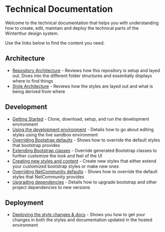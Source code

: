# Technical Documentation

Welcome to the technical documentation that helps you with understanding how to create, edit, maintain and deploy the technical parts of the Winterthur design system.

Use the links below to find the content you need.

## Architecture

- [Repository Architecture](./repo-arch.md) - Reviews how this repository is setup and layed out. Dives into the different folder structures and essentially displays where to find things
- [Style Architecture](./style-arch.md) - Reviews how the styles are layed out and what is being derived from where

## Development

- [Getting Started](./getting-started.md) - Clone, download, setup, and run the development environment
- [Using the development environment](./developing.md) - Details how to go about editing styles using the live sandbox environment
- [Overriding Bootstrap defaults](./overriding-bootstrap.md) - Shows how to override the default styles that bootstrap provides
- [Extending Bootstrap classes](./extending-bootstrap.md) - Override generated Bootstrap classes to further customize the look and feel of the UI
- [Creating new styles and content](./create-new-styles.md) - Create new styles that either extend your customized bootstrap styles or make new ones
- [Overriding NetCommunity defaults](./overriding-nc.md) - Shows how to override the default styles that NetCommunity provides
- [Upgrading dependencies](./upgrade-dependencies.md) - Details how to upgrade bootstrap and other project dependencies to new versions

## Deployment

- [Deploying the style changes & docs](./deployment.md) - Shows you how to get your changes in both the styles and documentation updated in the hosted environment
